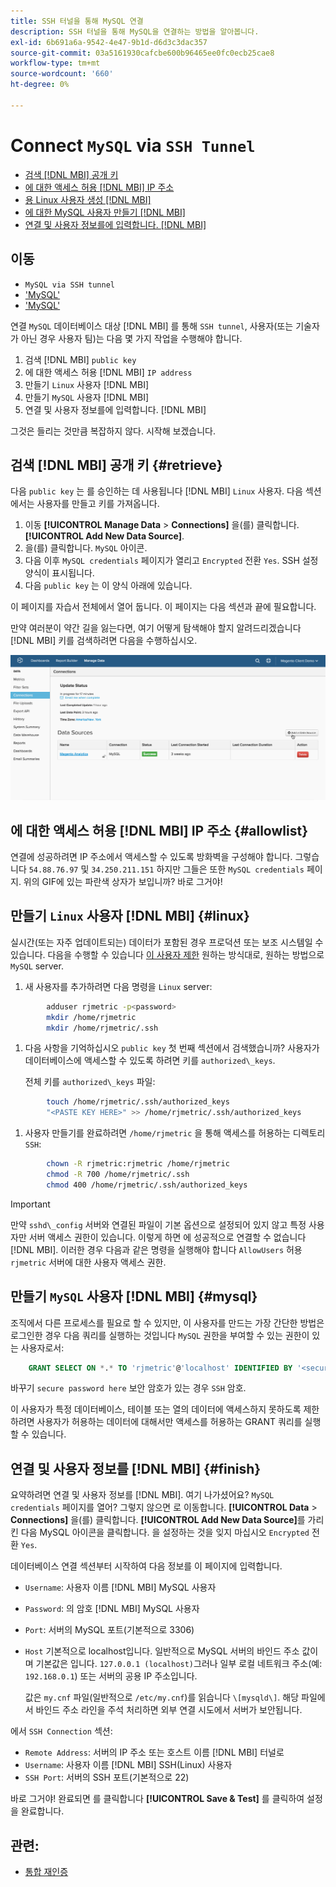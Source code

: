 ```yaml
---
title: SSH 터널을 통해 MySQL 연결
description: SSH 터널을 통해 MySQL을 연결하는 방법을 알아봅니다.
exl-id: 6b691a6a-9542-4e47-9b1d-d6d3c3dac357
source-git-commit: 03a5161930cafcbe600b96465ee0fc0ecb25cae8
workflow-type: tm+mt
source-wordcount: '660'
ht-degree: 0%

---
```


# Connect `MySQL` via `SSH Tunnel`

* [검색 [!DNL MBI] 공개 키](#retrieve)
* [에 대한 액세스 허용 [!DNL MBI] IP 주소](#allowlist)
* [용 Linux 사용자 생성 [!DNL MBI]](#linux)
* [에 대한 MySQL 사용자 만들기 [!DNL MBI]](#mysql)
* [연결 및 사용자 정보를에 입력합니다. [!DNL MBI]](#finish)

## 이동

* `MySQL via SSH tunnel`
* [&#39;MySQL&#39;](../integrations/mysql-via-a-direct-connection.md)
* [&#39;MySQL&#39;](../integrations/mysql-via-cpanel.md)

연결 `MySQL` 데이터베이스 대상 [!DNL MBI] 를 통해 `SSH tunnel`, 사용자(또는 기술자가 아닌 경우 사용자 팀)는 다음 몇 가지 작업을 수행해야 합니다.

1. 검색 [!DNL MBI] `public key`
1. 에 대한 액세스 허용 [!DNL MBI] `IP address`
1. 만들기 `Linux` 사용자 [!DNL MBI]
1. 만들기 `MySQL` 사용자 [!DNL MBI]
1. 연결 및 사용자 정보를에 입력합니다. [!DNL MBI]

그것은 들리는 것만큼 복잡하지 않다. 시작해 보겠습니다.

## 검색 [!DNL MBI] 공개 키 {#retrieve}

다음 `public key` 는 를 승인하는 데 사용됩니다 [!DNL MBI] `Linux` 사용자. 다음 섹션에서는 사용자를 만들고 키를 가져옵니다.

1. 이동 **[!UICONTROL Manage Data** > **Connections]** 을(를) 클릭합니다. **[!UICONTROL Add New Data Source]**.
1. 을(를) 클릭합니다. `MySQL` 아이콘.
1. 다음 이후 `MySQL credentials` 페이지가 열리고 `Encrypted` 전환 `Yes`. SSH 설정 양식이 표시됩니다.
1. 다음 `public key` 는 이 양식 아래에 있습니다.

이 페이지를 자습서 전체에서 열어 둡니다. 이 페이지는 다음 섹션과 끝에 필요합니다.

만약 여러분이 약간 길을 잃는다면, 여기 어떻게 탐색해야 할지 알려드리겠습니다 [!DNL MBI] 키를 검색하려면 다음을 수행하십시오.

![](../../../assets/MySQL_SSH.gif)<!--{: width="770"}-->

## 에 대한 액세스 허용 [!DNL MBI] IP 주소 {#allowlist}

연결에 성공하려면 IP 주소에서 액세스할 수 있도록 방화벽을 구성해야 합니다. 그렇습니다 `54.88.76.97` 및 `34.250.211.151` 하지만 그들은 또한 `MySQL credentials` 페이지. 위의 GIF에 있는 파란색 상자가 보입니까? 바로 그거야!

## 만들기 `Linux` 사용자 [!DNL MBI] {#linux}

실시간(또는 자주 업데이트되는) 데이터가 포함된 경우 프로덕션 또는 보조 시스템일 수 있습니다. 다음을 수행할 수 있습니다 [이 사용자 제한](../../../administrator/account-management/restrict-db-access.md) 원하는 방식대로, 원하는 방법으로 `MySQL` server.

1. 새 사용자를 추가하려면 다음 명령을 `Linux` server:

```bash
        adduser rjmetric -p<password>
        mkdir /home/rjmetric
        mkdir /home/rjmetric/.ssh
```

1. 다음 사항을 기억하십시오 `public key` 첫 번째 섹션에서 검색했습니까? 사용자가 데이터베이스에 액세스할 수 있도록 하려면 키를 `authorized\_keys`.

   전체 키를 `authorized\_keys` 파일:

```bash
        touch /home/rjmetric/.ssh/authorized_keys
        "<PASTE KEY HERE>" >> /home/rjmetric/.ssh/authorized_keys
```

1. 사용자 만들기를 완료하려면 `/home/rjmetric` 을 통해 액세스를 허용하는 디렉토리 `SSH`:

```bash
        chown -R rjmetric:rjmetric /home/rjmetric
        chmod -R 700 /home/rjmetric/.ssh
        chmod 400 /home/rjmetric/.ssh/authorized_keys
```

>[!IMPORTANT]
>
>만약 `sshd\_config` 서버와 연결된 파일이 기본 옵션으로 설정되어 있지 않고 특정 사용자만 서버 액세스 권한이 있습니다. 이렇게 하면 에 성공적으로 연결할 수 없습니다 [!DNL MBI]. 이러한 경우 다음과 같은 명령을 실행해야 합니다 `AllowUsers` 허용 `rjmetric` 서버에 대한 사용자 액세스 권한.

## 만들기 `MySQL` 사용자 [!DNL MBI] {#mysql}

조직에서 다른 프로세스를 필요로 할 수 있지만, 이 사용자를 만드는 가장 간단한 방법은 로그인한 경우 다음 쿼리를 실행하는 것입니다 `MySQL` 권한을 부여할 수 있는 권한이 있는 사용자로서:

```sql
    GRANT SELECT ON *.* TO 'rjmetric'@'localhost' IDENTIFIED BY '<secure password here>';
```

바꾸기 `secure password here` 보안 암호가 있는 경우 `SSH` 암호.

이 사용자가 특정 데이터베이스, 테이블 또는 열의 데이터에 액세스하지 못하도록 제한하려면 사용자가 허용하는 데이터에 대해서만 액세스를 허용하는 GRANT 쿼리를 실행할 수 있습니다.

## 연결 및 사용자 정보를 [!DNL MBI] {#finish}

요약하려면 연결 및 사용자 정보를 [!DNL MBI]. 여기 나가셨어요? `MySQL credentials` 페이지를 열어? 그렇지 않으면 로 이동합니다. **[!UICONTROL Data** > **Connections]** 을(를) 클릭합니다. **[!UICONTROL Add New Data Source]**&#x200B;를 가리킨 다음 MySQL 아이콘을 클릭합니다. 을 설정하는 것을 잊지 마십시오 `Encrypted` 전환 `Yes`.

데이터베이스 연결 섹션부터 시작하여 다음 정보를 이 페이지에 입력합니다.

* `Username`: 사용자 이름 [!DNL MBI] MySQL 사용자
* `Password`: 의 암호 [!DNL MBI] MySQL 사용자
* `Port`: 서버의 MySQL 포트(기본적으로 3306)
* `Host` 기본적으로 localhost입니다. 일반적으로 MySQL 서버의 바인드 주소 값이며 기본값은 입니다. `127.0.0.1 (localhost)`그러나 일부 로컬 네트워크 주소(예: `192.168.0.1`) 또는 서버의 공용 IP 주소입니다.

   값은 `my.cnf` 파일(일반적으로 `/etc/my.cnf`)를 읽습니다 `\[mysqld\]`. 해당 파일에서 바인드 주소 라인을 주석 처리하면 외부 연결 시도에서 서버가 보안됩니다.

에서 `SSH Connection` 섹션:

* `Remote Address`: 서버의 IP 주소 또는 호스트 이름 [!DNL MBI] 터널로
* `Username`: 사용자 이름 [!DNL MBI] SSH(Linux) 사용자
* `SSH Port`: 서버의 SSH 포트(기본적으로 22)

바로 그거야! 완료되면 를 클릭합니다 **[!UICONTROL Save & Test]** 를 클릭하여 설정을 완료합니다.

## 관련:

* [통합 재인증](https://support.magento.com/hc/en-us/articles/360016733151)
